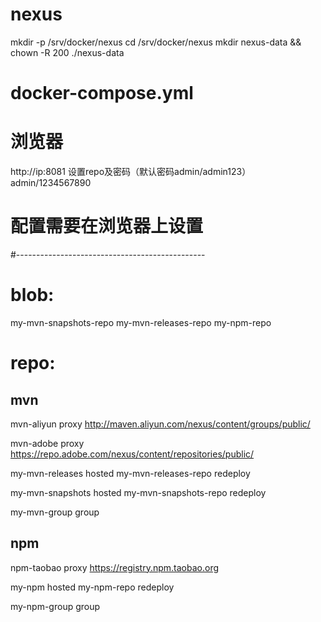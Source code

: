 

# nexus
mkdir -p  /srv/docker/nexus
cd    /srv/docker/nexus
mkdir  nexus-data && chown -R 200 ./nexus-data


# docker-compose.yml


# 浏览器
http://ip:8081
设置repo及密码（默认密码admin/admin123）
admin/1234567890


# 配置需要在浏览器上设置
#-----------------------------------------------
# blob:

my-mvn-snapshots-repo
my-mvn-releases-repo
my-npm-repo


# repo:
## mvn

mvn-aliyun
proxy
http://maven.aliyun.com/nexus/content/groups/public/

mvn-adobe
proxy
https://repo.adobe.com/nexus/content/repositories/public/

my-mvn-releases
hosted
my-mvn-releases-repo
redeploy

my-mvn-snapshots
hosted
my-mvn-snapshots-repo
redeploy

my-mvn-group
group


## npm
npm-taobao
proxy
https://registry.npm.taobao.org

my-npm
hosted
my-npm-repo
redeploy

my-npm-group
group







